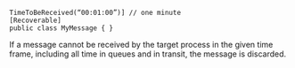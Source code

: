<!--
title: "How to Discard Old Messages?"
tags: 
-->

    TimeToBeReceived(“00:01:00”)] // one minute
    [Recoverable]
    public class MyMessage { }

If a message cannot be received by the target process in the given time frame, including all time in queues and in transit, the message is discarded.


<div id="rate_article_container">
<div id="rate_article">







